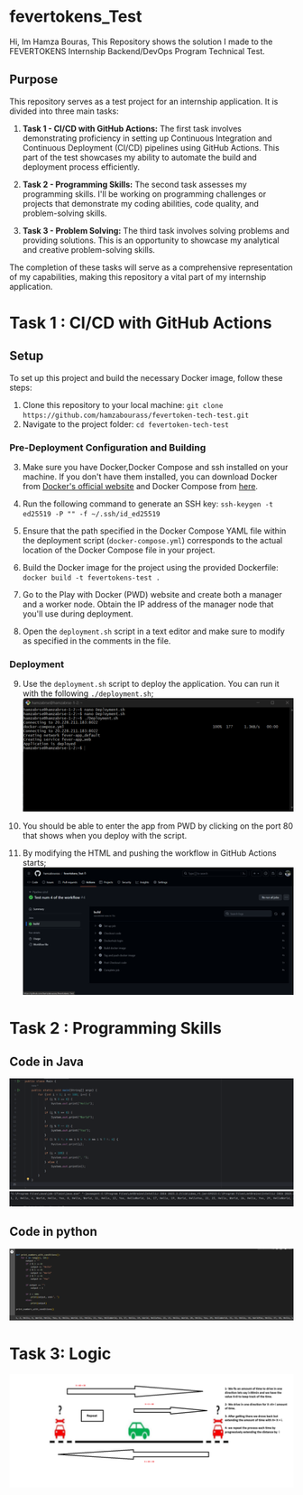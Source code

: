 # fevertokens_Test
Hi, Im Hamza Bouras, This Repository shows the solution I made to the FEVERTOKENS Internship Backend/DevOps Program Technical Test.


## Purpose

This repository serves as a test project for an internship application. It is divided into three main tasks:

1. **Task 1 - CI/CD with GitHub Actions:** The first task involves demonstrating proficiency in setting up Continuous Integration and Continuous Deployment (CI/CD) pipelines using GitHub Actions. This part of the test showcases my ability to automate the build and deployment process efficiently.

2. **Task 2 - Programming Skills:** The second task assesses my programming skills. I'll be working on programming challenges or projects that demonstrate my coding abilities, code quality, and problem-solving skills.

3. **Task 3 - Problem Solving:** The third task involves solving problems and providing solutions. This is an opportunity to showcase my analytical and creative problem-solving skills.

The completion of these tasks will serve as a comprehensive representation of my capabilities, making this repository a vital part of my internship application.

# Task 1 :  CI/CD with GitHub Actions

## Setup

To set up this project and build the necessary Docker image, follow these steps:

1. Clone this repository to your local machine: `git clone https://github.com/hamzabourass/fevertoken-tech-test.git`
2. Navigate to the project folder: `cd fevertoken-tech-test`

### Pre-Deployment Configuration and Building

3. Make sure you have Docker,Docker Compose and ssh  installed on your machine. If you don't have them installed, you can download Docker from [Docker's official website](https://www.docker.com/get-started) and Docker Compose from [here](https://docs.docker.com/compose/install/).

4. Run the following command to generate an SSH key: `ssh-keygen -t ed25519 -P "" -f ~/.ssh/id_ed25519`

5. Ensure that the path specified in the Docker Compose YAML file within the deployment script (`docker-compose.yml`) corresponds to the actual location of the Docker Compose file in your project.

6. Build the Docker image for the project using the provided Dockerfile: `docker build -t fevertokens-test .`

7. Go to the Play with Docker (PWD) website and create both a manager and a worker node. Obtain the IP address of the manager node that you'll use during deployment.

8. Open the `deployment.sh` script in a text editor and make sure to modify as specified in the comments in the file.

### Deployment

9. Use the `deployment.sh` script to deploy the application. You can run it with the following `./deployment.sh`;
   ![Example Image](Images/RuningScript.png)

10. You should be able to enter the app from PWD by clicking on the port 80 that shows when you deploy with the script.
11. By modifying the HTML and pushing the workflow in GitHub Actions starts;
   ![Example Image](Images/WorkflowTest.png)

# Task 2 :  Programming Skills
## Code in Java 
![Example Image](Images/Task2InJava.png)
![Example Image](Images/OutputInJava.png)
## Code in python
![Example Image](Images/Task2InPython.png)

# Task 3: Logic
![Example Image](Images/Task3.png)




